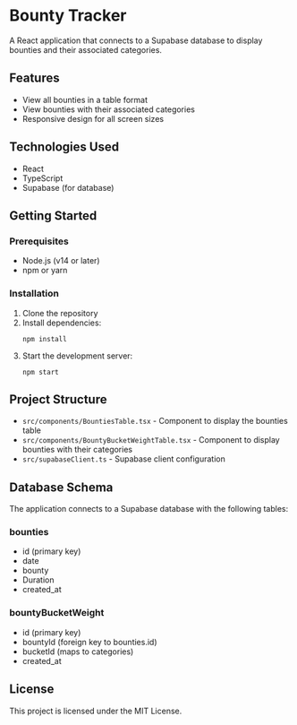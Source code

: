# Bounty Tracker

A React application that connects to a Supabase database to display bounties and their associated categories.

## Features

- View all bounties in a table format
- View bounties with their associated categories
- Responsive design for all screen sizes

## Technologies Used

- React
- TypeScript
- Supabase (for database)

## Getting Started

### Prerequisites

- Node.js (v14 or later)
- npm or yarn

### Installation

1. Clone the repository
2. Install dependencies:
   ```
   npm install
   ```
3. Start the development server:
   ```
   npm start
   ```

## Project Structure

- `src/components/BountiesTable.tsx` - Component to display the bounties table
- `src/components/BountyBucketWeightTable.tsx` - Component to display bounties with their categories
- `src/supabaseClient.ts` - Supabase client configuration

## Database Schema

The application connects to a Supabase database with the following tables:

### bounties
- id (primary key)
- date
- bounty
- Duration
- created_at

### bountyBucketWeight
- id (primary key)
- bountyId (foreign key to bounties.id)
- bucketId (maps to categories)
- created_at

## License

This project is licensed under the MIT License.
